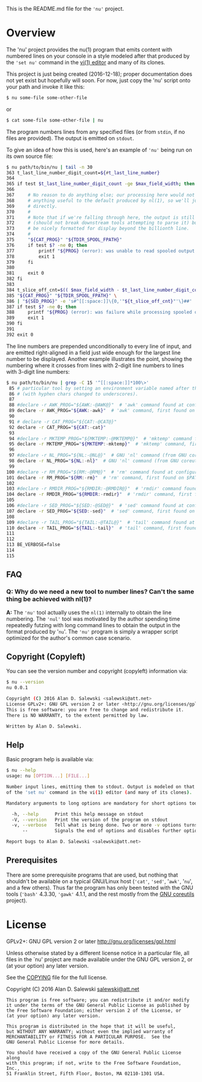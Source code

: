This is the README.md file for the `'nu'` project.

# Overview

The 'nu' project provides the nu(1) program that emits content with numbered
lines on your console in a style modeled after that produced by the `'set nu'`
command in the [vi(1) editor][VI] and many of its clones.

This project is just being created (2016-12-18); proper documentation does not
yet exist but hopefully will soon. For now, just copy the 'nu' script onto
your path and invoke it like this:

``` bash
$ nu some-file some-other-file
```
or
``` bash
$ cat some-file some-other-file | nu
```

The program numbers lines from any specified files (or from `stdin`, if no
files are provided). The output is emitted on `stdout`.

To give an idea of how this is used, here's an example of `'nu'` being run on
its own source file:


``` bash
$ nu path/to/bin/nu | tail -n 30
363 t_last_line_number_digit_count=${#t_last_line_number}
364 
365 if test $t_last_line_number_digit_count -ge $max_field_width; then
366 
367     # No reason to do anything else; our processing here would not be adding
368     # anything useful to the default produced by nl(1), so we'll just show it
369     # directly.
370     #
371     # Note that if we're falling through here, the output is still predictable
372     # (should not break downstream tools attempting to parse it) but will not
373     # be nicely formatted for display beyond the billionth line.
374     #
375     "${CAT_PROG}" "${TDIR_SPOOL_FPATH}"
376     if test $? -ne 0; then
377         printf "${PROG} (error): was unable to read spooled output from temporary file \"%s\"; bailing out\n" "${TDIR_SPOOL_FPATH}" 1>&2
378         exit 1
379     fi
380 
381     exit 0
382 fi
383 
384 t_slice_off_cnt=$(( $max_field_width - $t_last_line_number_digit_count ))
385 "${CAT_PROG}" "${TDIR_SPOOL_FPATH}" \
386 | "${SED_PROG}" -e 's#^[[:space:]]\{0,'"${t_slice_off_cnt}"'\}##'
387 if test $? -ne 0; then
388     printf "${PROG} (error): was failure while processing spooled output from temporary file \"%s\"; bailing out\n" "${TDIR_SPOOL_FPATH}" 1>&2
389     exit 1
390 fi
391 
392 exit 0
```

The line numbers are prepended unconditionally to every line of input, and are
emitted right-aligned in a field just wide enough for the largest line number
to be displayed. Another example illustrates the point, showing the numbering
where it crosses from lines with 2-digit line numbers to lines with 3-digit
line numbers:


``` bash
$ nu path/to/bin/nu | grep -C 15 '^[[:space:]]*100\>'
 85 # particular tool by setting an environment variable named after the tool
 86 # (with hyphen chars changed to underscores).
 87 
 88 #declare -r AWK_PROG="${AWK:-@AWK@}"  # 'awk' command found at configure time 
 89 declare -r AWK_PROG="${AWK:-awk}"  # 'awk' command, first found on $PATH
 90 
 91 # declare -r CAT_PROG="${CAT:-@CAT@}"
 92 declare -r CAT_PROG="${CAT:-cat}"
 93 
 94 #declare -r MKTEMP_PROG="${MKTEMP:-@MKTEMP@}"  # 'mktemp' command found at configure time 
 95 declare -r MKTEMP_PROG="${MKTEMP:-mktemp}"  # 'mktemp' command, first found on $PATH
 96 
 97 #declare -r NL_PROG="${NL:-@NL@}"  # GNU 'nl' command (from GNU coreutils) found at configure time 
 98 declare -r NL_PROG="${NL:-nl}"  # GNU 'nl' command (from GNU coreutils), first found on $PATH
 99 
100 #declare -r RM_PROG="${RM:-@RM@}"  # 'rm' command found at configure time 
101 declare -r RM_PROG="${RM:-rm}"  # 'rm' command, first found on $PATH
102 
103 #declare -r RMDIR_PROG="${RMDIR:-@RMDIR@}"  # 'rmdir' command found at configure time 
104 declare -r RMDIR_PROG="${RMDIR:-rmdir}"  # 'rmdir' command, first found on $PATH
105 
106 #declare -r SED_PROG="${SED:-@SED@}"  # 'sed' command found at configure time 
107 declare -r SED_PROG="${SED:-sed}"  # 'sed' command, first found on $PATH
108 
109 #declare -r TAIL_PROG="${TAIL:-@TAIL@}"  # 'tail' command found at configure time 
110 declare -r TAIL_PROG="${TAIL:-tail}"  # 'tail' command, first found on $PATH
111 
112 
113 BE_VERBOSE=false
114 
115 
```


## FAQ

### Q: Why do we need a new tool to number lines? Can't the same thing be achieved with nl(1)?

**A:** The `'nu'` tool actually uses the `nl(1)` internally to obtain the line
numbering. The `'nul'` tool was motivated by the author spending time
repeatedly futzing with long command lines to obtain the output in the format
produced by '`nu`'. The `'nu'` program is simply a wrapper script optimized
for the author's common case scenario.


## Copyright (Copyleft)

You can see the version number and copyright (copyleft) information via:
``` bash
$ nu --version
nu 0.0.1

Copyright (C) 2016 Alan D. Salewski <salewski@att.net>
License GPLv2+: GNU GPL version 2 or later <http://gnu.org/licenses/gpl.html>.
This is free software: you are free to change and redistribute it.
There is NO WARRANTY, to the extent permitted by law.

Written by Alan D. Salewski.
```


## Help

Basic program help is available via:

``` bash
$ nu --help
usage: nu [OPTION...] [FILE...]

Number input lines, emitting them to stdout. Output is modeled on that
of the 'set nu' command in the vi(1) editor (and many of its clones).

Mandatory arguments to long options are mandatory for short options too.

  -h, --help      Print this help message on stdout
  -V, --version   Print the version of the program on stdout
  -v, --verbose   Tell what is being done. Two or more -v options turns on tracing (set -x)
      --          Signals the end of options and disables further options processing.

Report bugs to Alan D. Salewski <salewski@att.net>
```


## Prerequisites

There are some prerequisite programs that are used, but nothing that shouldn't
be available on a typical GNU/Linux host (`'cat'`, `'sed'`, '`awk'`, '`nu`',
and a few others). Thus far the program has only been tested with the GNU
tools (`'bash'` 4.3.30, `'gawk'` 4.1.1, and the rest mostly from the
[GNU coreutils][GNU_COREUTILS] project).


# License

GPLv2+: GNU GPL version 2 or later <http://gnu.org/licenses/gpl.html>

Unless otherwise stated by a different license notice in a particular file,
all files in the `nu' project are made available under the GNU GPL version 2,
or (at your option) any later version.

See the [COPYING] file for the full license.

Copyright (C) 2016 Alan D. Salewski <salewski@att.net>

    This program is free software; you can redistribute it and/or modify
    it under the terms of the GNU General Public License as published by
    the Free Software Foundation; either version 2 of the License, or
    (at your option) any later version.

    This program is distributed in the hope that it will be useful,
    but WITHOUT ANY WARRANTY; without even the implied warranty of
    MERCHANTABILITY or FITNESS FOR A PARTICULAR PURPOSE.  See the
    GNU General Public License for more details.

    You should have received a copy of the GNU General Public License along
    with this program; if not, write to the Free Software Foundation, Inc.,
    51 Franklin Street, Fifth Floor, Boston, MA 02110-1301 USA.



[BUGS]:          https://github.com/salewski/nu/blob/master/BUGS

[COPYING]:       https://github.com/salewski/nu/blob/master/COPYING

[VI]:            https://github.com/salewski/nu.git
[GNU_COREUTILS]: https://www.gnu.org/software/coreutils/coreutils.html
